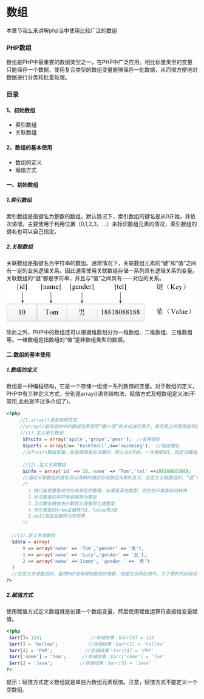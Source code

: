 # 数组
本章节我么来讲解php当中使用比较广泛的数组

### PHP数组
数组是PHP中最重要的数据类型之一，在PHP中广泛应用。相比标量类型的变量只能保存一个数据，使用复合类型的数组变量能够保存一批数据，从而很方便地对数据进行分类和批量处理。

### 目录
#### 1、初始数组
* 索引数组
* 关联数组

####  2、数组的基本使用
* 数组的定义
* 赋值方式

#### 一、初始数组
##### 1.索引数组
索引数组是指键名为整数的数组。默认情况下，索引数组的键名是从0开始，并依次递增。主要使用于利用位置（0,1,2,3，…）来标识数组元素的情况，索引数组的键名也可以自己指定。

##### 2.关联数组
关联数组是指键名为字符串的数组。通常情况下，关联数组元素的“键”和“值”之间有一定的业务逻辑关系。因此通常使用关联数组存储一系列具有逻辑关系的变量。关联数组的“键”都是字符串，并且与“值”之间具有一一对应的关系。
![images](../images/0207_img.png)

除此之外，PHP中的数组还可以根据维数划分为一维数组、二维数组、三维数组等。一维数组是指数组的“值”是非数组类型的数据。

#### 二.数组的基本使用
##### 1.数组的定义
数组是一种编程结构，它是一个存储一组或一系列数值的变量。对于数组的定义，PHP中有三种定义方式，分别是array()语言结构法、赋值方式及短数组定义法(不常用,此处就不过多介绍了)。

``` php
<?php
     //1.array()语言结构方式
     //array()语言结构中的数组元素使用“键=>值”的方式进行表示，各元素之间使用逗号进行分隔。
     //(1).定义索引数组
      $fruits = array('apple','grape','pear');  //省略键名
      $sports = array(2=> 'basktball',4=>'swimming');  //指定键名
      //$fruits数组变量，在省略键名的设置时，默认从0开始，一次递增加1，因此该数组元素的键名依次为“0,1,2”。还可以根据实际情况自定义数组元素的键名。
      
      //(2).定义关联数组
      $info = array('id' => 10,'name' => 'Tom','tel' =>18810888188);
      //通过关联数组的键名可以准确的描述出该数组元素的含义。在定义关联数组时，“值”可以是任意类型数据，而“键”则有明确的数据类型的要求，规则如下：
      /*
        1.键只能是整型或字符串类型的数据，如果是其他类型，则会执行类型自动转换
        2.合法整型的字符串会被转为整型
        3.浮点数会被舍去小数部分直接转化成整型
        4.布尔类型的true会被转为1，false转为0
        5.null类型会被转为字符串
      */     

  //(3).定义多维数组
  $data = array(
      0 => array('name' => 'Tom','gender' => '男'),
      1 => array('name' => 'Lucy','gender' => '女'),
      2 => array('name' =>'Jimmy', 'gender ' => '男')
  ) 
  //在定义多维数组时，虽然PHP没有限制数组的维数，但是在实际应用中，为了便利代码阅读、调试和维护，建议使用三维以下的数组保存数据。
?>
```

##### 2.赋值方式
使用赋值方式定义数组就是创建一个数组变量，然后使用赋值运算符直接给变量赋值。

``` php
<?php
 $arr[]= 123;                  //存储结果：$arr[0] = 123
 $arr[] = 'hellow';           //存储结果：$arr[1] = 'hellow'
 $arr[4] = 'PHP';            //存储结果：$arr[4] = 'PHP'
 $arr['name'] = 'Tom';      //存储结果：$arr['name'] = 'Tom'
 $arr[] = 'Java';          //存储结果：$arr[5] = 'Java'
?>
```

提示：赋值方式定义数组就是单独为数组元素赋值。注意，赋值方式不能定义一个空数组。